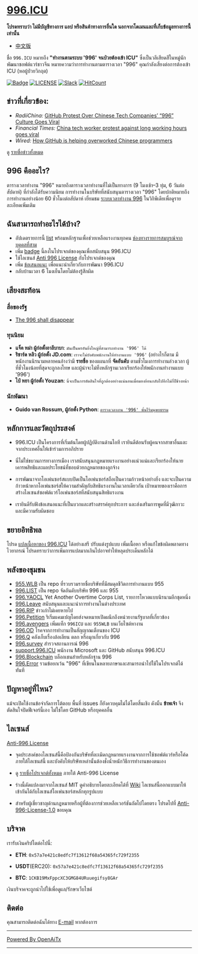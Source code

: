 [996.ICU](https://996.icu/#/en_US)
=======
**โปรดทราบว่า ไม่มีบัญชีทางการ แอป หรือสินค้าทางการอื่นใด นอกจากโดเมนและที่เก็บข้อมูลทางการนี้เท่านั้น**

* [中文版](./README_CN.md)

ชื่อ `996.ICU` หมายถึง **"ทำงานตามระบบ '996' จนป่วยต้องเข้า ICU"** ซึ่งเป็นวลีเสียดสีในหมู่นักพัฒนาซอฟต์แวร์ชาวจีน หมายความว่าการทำงานตามตารางเวลา "996" คุณกำลังเสี่ยงต่อการต้องเข้า ICU (หอผู้ป่วยวิกฤต)

[![Badge](https://img.shields.io/badge/link-996.icu-%23FF4D5B.svg?style=flat-square)](https://996.icu/#/en_US)
[![LICENSE](https://img.shields.io/badge/license-Anti%20996-blue.svg?style=flat-square)](https://github.com/996icu/996.ICU/blob/master/LICENSE)
[![Slack](https://img.shields.io/badge/slack-996icu-green.svg?style=flat-square)](https://join.slack.com/t/996icu/shared_invite/enQtNjI0MjEzMTUxNDI0LTkyMGViNmJiZjYwOWVlNzQ3NmQ4NTQyMDRiZTNmOWFkMzYxZWNmZGI0NDA4MWIwOGVhOThhMzc3NGQyMDBhZDc)
[![HitCount](http://hits.dwyl.com/996icu/996ICU.svg)](http://hits.dwyl.com/996icu/996ICU)


ข่าวที่เกี่ยวข้อง:
---
* *RadiiChina:* [GitHub Protest Over Chinese Tech Companies’ “996” Culture Goes Viral](https://radiichina.com/github-protest-chinese-tech-996/)
* *Financial Times:*  [China tech worker protest against long working hours goes viral](https://www.ft.com/content/72754638-55d1-11e9-91f9-b6515a54c5b1)
* *Wired:* [How GitHub is helping overworked Chinese programmers](https://www.wired.com/story/how-github-helping-overworked-chinese-programmers/)

ดู [รายชื่อข่าวทั้งหมด](externals/news_EN.md)



996 คืออะไร?
---

ตารางเวลาทำงาน "996" หมายถึงตารางเวลาทำงานที่ไม่เป็นทางการ (9 โมงเช้า&ndash;3 ทุ่ม, 6 วันต่อสัปดาห์) ที่กำลังได้รับความนิยม การทำงานในบริษัทที่สนับสนุนตารางเวลา "996" โดยปกติหมายถึงการทำงานอย่างน้อย 60 ชั่วโมงต่อสัปดาห์
เยี่ยมชม [ระบบเวลาทำงาน 996](https://en.wikipedia.org/wiki/996_working_hour_system) ในวิกิพีเดียเพื่อดูรายละเอียดเพิ่มเติม


ฉันสามารถทำอะไรได้บ้าง?
---

- อัปเดตรายการนี้ [list](blacklist/README.md) พร้อมหลักฐานเพื่อช่วยเหลือแรงงานทุกคน [ช่องทางรายการสมบูรณ์จากบุคคลที่สาม](https://www.996action.com/index.php/889799)
- เพิ่ม [badge](externals/instruction.md) นี้ลงในโปรเจกต์ของคุณเพื่อสนับสนุน 996.ICU  
- ใช้ไลเซนส์ [Anti 996 License](LICENSE) กับโปรเจกต์ของคุณ  
- เพิ่ม [ข้อเสนอแนะ](proposal/README.md) เพื่อแนะนำเกี่ยวกับการพัฒนา 996.ICU
- กลับบ้านเวลา 6 โมงเย็นโดยไม่ต้องรู้สึกผิด


เสียงสะท้อน
---

### สื่อของรัฐ
- [The 996 shall disappear](http://www.xinhuanet.com/politics/2019-04/15/c_1124370790.htm)


### ทุนนิยม
- **แจ็ค หม่า ผู้ก่อตั้งอาลีบาบา**: `มันเป็นพรอันยิ่งใหญ่ที่สามารถทำงาน '996' ได้`
- **ริชาร์ด หลิว ผู้ก่อตั้ง JD.com**: `เราจะไม่บังคับพนักงานให้ทำงานแบบ '996'`
(อย่างไรก็ตาม มีพนักงานนิรนามหลายคนอ้างว่ามี **รายชื่อ** ของแผนกที่ **จัดอันดับ** ตามชั่วโมงการทำงานล่วงเวลา ผู้ที่ชั่วโมงน้อยที่สุดจะถูกลงโทษ และผู้นำจะไม่ทิ้งหลักฐานเวลาเรียกร้องให้พนักงานทำงานแบบ '996')
- **ไป๋ หยา ผู้ก่อตั้ง Youzan**: `นี่จะเป็นการตัดสินใจที่ถูกต้องอย่างแน่นอนเมื่อมองย้อนกลับไปอีกไม่กี่ปีข้างหน้า`

### นักพัฒนา
- **Guido van Rossum, ผู้ก่อตั้ง Python**: [`ตารางเวลางาน '996' นั้นไร้มนุษยธรรม` ](https://twitter.com/gvanrossum/status/1111628076801236993)


หลักการและวัตถุประสงค์
---

* 996.ICU เป็นโครงการที่เริ่มต้นโดยผู้ปฏิบัติงานด้านไอที เรายินดีต้อนรับผู้คนจากสาขาอื่นและจากประเทศอื่นให้เข้าร่วมการอภิปราย

* นี่ไม่ใช่ขบวนการทางการเมือง เราสนับสนุนกฎหมายแรงงานอย่างแน่วแน่และเรียกร้องให้นายเคารพสิทธิและผลประโยชน์ที่ชอบด้วยกฎหมายของลูกจ้าง

* การพัฒนาจากโอเพ่นซอร์สแบบปิดเป็นโอเพ่นซอร์สถือเป็นความก้าวหน้าอย่างยิ่ง และจะเป็นความก้าวหน้าหากโอเพ่นซอร์สให้ความสำคัญกับสิทธิแรงงานในเวลาเดียวกัน เป้าหมายของเราคือการสร้างไลเซนส์ซอฟต์แวร์โอเพ่นซอร์สที่สนับสนุนสิทธิแรงงาน

* เรายินดีรับฟังข้อเสนอแนะที่เป็นบวกและสร้างสรรค์ทุกประการ และส่งเสริมการพูดที่มีวุฒิภาวะและมีความรับผิดชอบ


ขยายอิทธิพล
---

โปรด [แปลเนื้อหาของ 996.ICU](i18n/README.md) ได้อย่างเสรี ปรับแต่งรูปแบบ เพิ่มเนื้อหา หรือแก้ไขข้อผิดพลาดทางไวยากรณ์ โปรดทราบว่าการเพิ่มการแปลมากเกินไปอาจทำให้หลุดประเด็นหลักได้

พลังของชุมชน
---

 - [955.WLB](https://github.com/formulahendry/955.WLB) เป็น repo ที่รวบรวมรายชื่อบริษัทที่มีสมดุลชีวิตการทำงานแบบ 955
 - [996.LIST](https://github.com/fengT-T/996_list) เป็น repo จัดอันดับบริษัท 996 และ 955
 - [996.YAOCL](https://github.com/boycott996/yaocl) Yet Another Overtime Corps List, รายการโหวตแบบนิรนามอีกชุดหนึ่ง
 - [996.Leave](https://github.com/623637646/996.Leave) สนับสนุนและแนะนำการทำงานในต่างประเทศ
 - [996.RIP](https://web.archive.org/web/20190422174052/https://996.rip/) ข่าวเก่าไม่เคยหายไป
 - [996.Petition](https://github.com/xokctah/996.petition) ริเริ่มแคมเปญโดยส่งจดหมายเปิดผนึกถึงหน่วยงานรัฐบาลที่เกี่ยวข้อง
 - [996.avengers](https://github.com/996-icu-avengers/Natasha) เพิ่มแท็ก `996ICU` และ `955WLB` บนเว็บไซต์หางาน
 - [996.OD](https://github.com/zheolong/996.OD.git) โรคจากการทำงานเป็นสัญญาณเตือนของ ICU
 - [996.Q](https://github.com/alexddhuang/996.Q) คลังเก็บเรื่องล้อเลียน ตลก หรือมุกเกี่ยวกับ 996
 - [996.survey](https://github.com/0594mazhiyuan/996.survey) สำรวจสถานการณ์ 996
 - [support.996.ICU](https://github.com/msworkers/support.996.ICU) พนักงาน Microsoft และ GitHub สนับสนุน 996.ICU
 - [996.Blockchain](https://github.com/996BC/996.Blockchain) บล็อกเชนสำหรับหลักฐาน 996
 - [996.Error](https://github.com/MagicLu550/996Error) รวมข้อยกเว้น "996" ที่เขียนในหลายภาษาและสามารถนำไปใช้ในโปรเจกต์ได้ทันที

ปัญหาอยู่ที่ไหน?
---

แม้จะเปิดใช้งานข้อจำกัดการโต้ตอบ พื้นที่ issues ก็ยังควบคุมไม่ได้โดยสิ้นเชิง
ดังนั้น **ข้าพเจ้า** จึงตัดสินใจปิดฟีเจอร์นี้เอง ไม่ใช่โดย GitHub หรือบุคคลอื่น


ไลเซนส์
---

[Anti-996 License](LICENSE)

 - จุดประสงค์ของไลเซนส์นี้คือป้องกันบริษัทที่ละเมิดกฎหมายแรงงานจากการใช้ซอฟต์แวร์หรือโค้ดภายใต้ไลเซนส์นี้ และบังคับให้บริษัทเหล่านั้นต้องชั่งน้ำหนักวิธีการทำงานของตนเอง
 - ดู [รายชื่อโปรเจกต์ทั้งหมด](awesomelist/README.md) ภายใต้ Anti-996 License

 - ร่างนี้ดัดแปลงมาจากไลเซนส์ MIT ดูคำอธิบายโดยละเอียดได้ที่ [Wiki](https://github.com/kattgu7/996-License-Draft/wiki) ไลเซนส์นี้ออกแบบมาให้เข้ากันได้กับไลเซนส์โอเพ่นซอร์สหลักทุกรูปแบบ  
 - สำหรับผู้เชี่ยวชาญด้านกฎหมายหรือผู้ที่ต้องการช่วยเหลือเวอร์ชันถัดไปโดยตรง โปรดไปที่ [Anti-996-License-1.0](https://github.com/kattgu7/996-License-Draft) ขอบคุณ

บริจาค
---
เรารับเงินคริปโตต่อไปนี้:

- **ETH**: `0x57a7e421c8edfc7f13612f68a54365fc729f2355`

- **USDT**(ERC20): `0x57a7e421c8edfc7f13612f68a54365fc729f2355`

- **BTC**: `1CKB19MxFppcXC3GMG84URuuegifsy8GAr`

เงินบริจาคจะถูกนำไปใช้เพื่อดูแล/รักษาเว็บไซต์

ติดต่อ
---

คุณสามารถติดต่อฉันได้ทาง [E-mail](mailto:996icu.repo@gmail.com) หากต้องการ

---

[Powered By OpenAiTx](https://github.com/OpenAiTx/OpenAiTx)

---